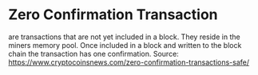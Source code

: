 # Zero Confirmation Transaction

are transactions that are not yet included in a block. They reside in the miners
memory pool. Once included in a block and written to the block chain the
transaction has one confirmation.
Source: https://www.cryptocoinsnews.com/zero-confirmation-transactions-safe/

